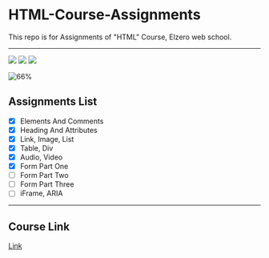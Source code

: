 # HTML-Course-Assignments
This repo is for Assignments of "HTML" Course, Elzero web school.

---

<img src="https://img.shields.io/badge/Total%20Number%20Of%20Hours%20For%20This%20Course-4h12m-blue">

<img src="https://img.shields.io/badge/Total%20Number%20Of%20Lessons%20For%20This%20Course-37 Lesson-orange">

<img src="https://img.shields.io/badge/Total%20Number%20Of%20Assignments%20For%20This%20Course-33 Assignment-blue">

![66%](https://progress-bar.dev/66/?title=Done)
<br />

## Assignments List
- [x] Elements And Comments
- [x] Heading And Attributes
- [x] Link, Image, List
- [x] Table, Div
- [x] Audio, Video
- [x] Form Part One
- [ ] Form Part Two
- [ ] Form Part Three
- [ ] iFrame, ARIA

---

## Course Link
[Link](https://www.youtube.com/playlist?list=PLDoPjvoNmBAw_t_XWUFbBX-c9MafPk9ji)
